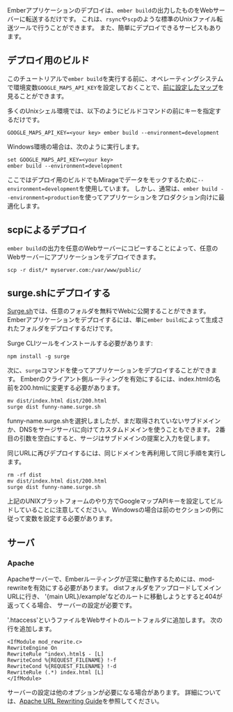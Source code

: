 <!--
To deploy an Ember application simply transfer the output from `ember build` to a web server.
This can be done with standard Unix file transfer tools such as `rsync` or `scp`.
There are also services that will let you deploy easily.
-->

Emberアプリケーションのデプロイは、`ember build`の出力したものをWebサーバーに転送するだけです。
これは、`rsync`や`scp`のような標準のUnixファイル転送ツールで行うことができます。
また、簡単にデプロイできるサービスもあります。

<!--
## Building for Deployment
-->

## デプロイ用のビルド

<!--
Before you run `ember build` for this tutorial ensure you have the environment variable `GOOGLE_MAPS_API_KEY` set on your operating system,
so that you can view [the maps we set up previously](../service).
-->

このチュートリアルで`ember build`を実行する前に、オペレーティングシステムで環境変数`GOOGLE_MAPS_API_KEY`を設定しておくことで、[前に設定したマップ](../service)を見ることができます。

<!--
For many Unix shell environments you can simply provide the key in front of the of the build command, such as:
-->

多くのUnixシェル環境では、以下のようにビルドコマンドの前にキーを指定するだけです。

```shell
GOOGLE_MAPS_API_KEY=<your key> ember build --environment=development
```

<!--
For windows environments, type the following:
-->

Windows環境の場合は、次のように実行します。

```shell
set GOOGLE_MAPS_API_KEY=<your key>
ember build --environment=development
```

<!--
We use `--environment=development` here so that Mirage will continue to mock fake data.
However, normally we would use `ember build --environment=production` which optimizes your application for production.
-->

ここではデプロイ用のビルドでもMirageでデータをモックするために`--environment=development`を使用しています。
しかし、通常は、`ember build --environment=production`を使ってアプリケーションをプロダクション向けに最適化します。

<!--
## Deploying with scp
-->

## scpによるデプロイ

<!--
You can deploy your application to any web server by copying the output from `ember build` to any web server:
-->

`ember build`の出力を任意のWebサーバーにコピーすることによって、任意のWebサーバーにアプリケーションをデプロイできます。

```shell
scp -r dist/* myserver.com:/var/www/public/
```

<!--
## Deploying to surge.sh
-->

## surge.shにデプロイする

<!--
[Surge.sh](http://surge.sh/) allows you to publish any folder to the web for free.
To deploy an Ember application you can simply deploy the folder produced by `ember build`. 
-->

[Surge.sh](http://surge.sh/)では、任意のフォルダを無料でWebに公開することができます。
Emberアプリケーションをデプロイするには、単に`ember build`によって生成されたフォルダをデプロイするだけです。

<!--
You will need to have the surge cli tool installed:
-->

Surge CLIツールをインストールする必要があります:

```shell
npm install -g surge
```

<!--
Then you can use the `surge` command to deploy your application.
Note you will also need to rename index.html to 200.html to enable Ember's client-side routing.
-->

次に、`surge`コマンドを使ってアプリケーションをデプロイすることができます。
Emberのクライアント側ルーティングを有効にするには、index.htmlの名前を200.htmlに変更する必要があります。

```shell
mv dist/index.html dist/200.html
surge dist funny-name.surge.sh
```

<!--
We chose funny-name.surge.sh but you may use any unclaimed subdomain you like or
use a custom domain that you own and have pointed the DNS to one of surges servers.
If the second argument is left blank surge will prompt you with a suggested subdomain.
-->

funny-name.surge.shを選択しましたが、まだ取得されていないサブドメインか、DNSをサージサーバに向けてカスタムドメインを使うこともできます。
2番目の引数を空白にすると、サージはサブドメインの提案と入力を促します。

<!--
To deploy to the same URL after making changes, perform the same steps, reusing
the same domain as before.
-->

同じURLに再びデプロイするには、同じドメインを再利用して同じ手順を実行します。

```shell
rm -rf dist
mv dist/index.html dist/200.html
surge dist funny-name.surge.sh
```

<!--
Note we are building with the google maps api key as shown above for UNIX platforms.
For windows you will need to set the variable according the example in the previous section.
-->

上記のUNIXプラットフォームのやり方でGoogleマップAPIキーを設定してビルドしていることに注意してください。
Windowsの場合は前のセクションの例に従って変数を設定する必要があります。

<!--
## Servers
-->

## サーバ

<!--
### Apache
-->

### Apache

<!--
On an Apache server, the rewrite engine (mod-rewrite) must be enabled in order for Ember routing to work properly.
If you upload your dist folder, going to your main URL works,
but when you try to go to a route such as '{main URL}/example' and it returns 404,
your server has not been configured for "friendly" URLs.
-->

Apacheサーバーで、Emberルーティングが正常に動作するためには、mod-rewriteを有効にする必要があります。
distフォルダをアップロードしてメインURLに行き、
'{main URL}/example'などのルートに移動しようとすると404が返ってくる場合、
サーバーの設定が必要です。

<!--
To fix this add a file called '.htaccess' to the root folder of your website.
Add these lines:
-->

'.htaccess'というファイルをWebサイトのルートフォルダに追加します。
次の行を追加します。

```text
<IfModule mod_rewrite.c>
RewriteEngine On
RewriteRule ^index\.html$ - [L]
RewriteCond %{REQUEST_FILENAME} !-f
RewriteCond %{REQUEST_FILENAME} !-d
RewriteRule (.*) index.html [L]
</IfModule>
```

<!--
Your server's configuration may be different so you may need different options.
Please see the [Apache URL Rewriting Guide](http://httpd.apache.org/docs/2.0/misc/rewriteguide.html) for more information.
-->

サーバーの設定は他のオプションが必要になる場合があります。
詳細については、[Apache URL Rewriting Guide](http://httpd.apache.org/docs/2.0/misc/rewriteguide.html)を参照してください。
